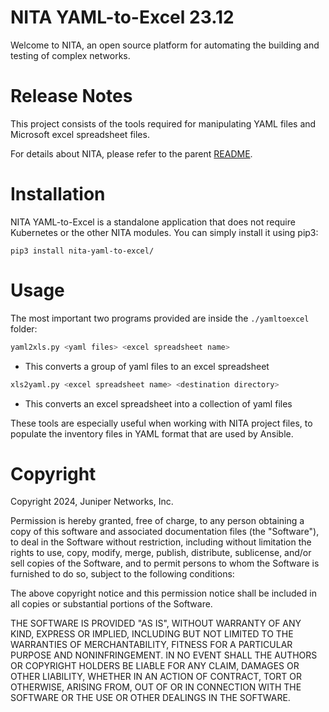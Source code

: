 [branch]: https://github.com/Juniper/nita/tree/23.12
[readme]: https://github.com/Juniper/nita/blob/23.12/README.md

# NITA YAML-to-Excel 23.12

Welcome to NITA, an open source platform for automating the building and testing of complex networks.

# Release Notes
This project consists of the tools required for manipulating YAML files and Microsoft excel spreadsheet files.

For details about NITA, please refer to the parent [README][readme].

# Installation

NITA YAML-to-Excel is a standalone application that does not require Kubernetes or the other NITA modules. You can simply install it using pip3:

`pip3 install nita-yaml-to-excel/`

# Usage
The most important two programs provided are inside the ``./yamltoexcel`` folder:

```bash
yaml2xls.py <yaml files> <excel spreadsheet name>
```
- This converts a group of yaml files to an excel spreadsheet

```bash
xls2yaml.py <excel spreadsheet name> <destination directory>
```
- This converts an excel spreadsheet into a collection of yaml files

These tools are especially useful when working with NITA project files, to populate the inventory files in YAML format that are used by Ansible.

# Copyright

Copyright 2024, Juniper Networks, Inc.

Permission is hereby granted, free of charge, to any person obtaining a copy of this software and associated documentation files (the "Software"), to deal in the Software without restriction, including without limitation the rights to use, copy, modify, merge, publish, distribute, sublicense, and/or sell copies of the Software, and to permit persons to whom the Software is furnished to do so, subject to the following conditions:

The above copyright notice and this permission notice shall be included in all copies or substantial portions of the Software.

THE SOFTWARE IS PROVIDED "AS IS", WITHOUT WARRANTY OF ANY KIND, EXPRESS OR IMPLIED, INCLUDING BUT NOT LIMITED TO THE WARRANTIES OF MERCHANTABILITY, FITNESS FOR A PARTICULAR PURPOSE AND NONINFRINGEMENT. IN NO EVENT SHALL THE AUTHORS OR COPYRIGHT HOLDERS BE LIABLE FOR ANY CLAIM, DAMAGES OR OTHER LIABILITY, WHETHER IN AN ACTION OF CONTRACT, TORT OR OTHERWISE, ARISING FROM, OUT OF OR IN CONNECTION WITH THE SOFTWARE OR THE USE OR OTHER DEALINGS IN THE SOFTWARE.

